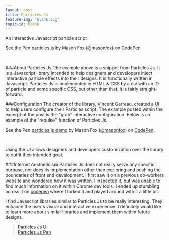 ```yaml
---
layout: post
title: Particles Js
feature-img: "blank.svg"
topic-id: blank
---
```


An interactive Javascript particle script
<p data-height="268" data-theme-id="0" data-slug-hash="OVeYrz" data-default-tab="result" data-user="masonfox" class='codepen'>See the Pen <a href='http://codepen.io/masonfox/pen/OVeYrz/'>particles.js</a> by Mason Fox (<a href='http://codepen.io/masonfox'>@masonfox</a>) on <a href='http://codepen.io'>CodePen</a>.</p>
<script async src="//assets.codepen.io/assets/embed/ei.js"></script><br>

###About Particles Js
The example above is a snippet from Particles Js. It is a Javascript library intended to help designers and developers inject interactive particle effects into their designs. It is functionally written in Javascript. Particles Js is implemented in HTML & CSS by a div with an ID of particle and some specific CSS, but other than that, it is fairly straight-forward.

###Configuration
The creator of the library, Vincent Garreau, created a [UI](http://vincentgarreau.com/particles.js/) to help users configure their Particles script. The example posted within the excerpt of the post is the "grab" interactive configuration. Below is an example of the "repulse" function of Particles Js.

<p data-height="268" data-theme-id="0" data-slug-hash="OVKpqM" data-default-tab="result" data-user="masonfox" class='codepen'>See the Pen <a href='http://codepen.io/masonfox/pen/OVKpqM/'>particles.js demo</a> by Mason Fox (<a href='http://codepen.io/masonfox'>@masonfox</a>) on <a href='http://codepen.io'>CodePen</a>.</p>
<script async src="//assets.codepen.io/assets/embed/ei.js"></script><br>

Using the UI allows designers and developers customization over the library to outfit their intended goal.

###Internet Aestheticism
Particles Js does not really serve any specific purpose, nor does its implementation other than exploring and pushing the boundaries of front end development. I first saw it on a previous co-workers website and wondered how it was written. I inspected it, but was unable to find much information on it within Chrome dev tools. I ended up stumbling across it on [codepen](http://codepen.io/VincentGarreau/pen/pnlso) where I forked it and played around with it a little bit.

I find Javascript libraries similar to Particles Js to be really interesting. They enhance the user's visual and interactive experience. I definitely would like to learn more about similar libraries and implement them within future designs.

> [Particles Js UI](http://vincentgarreau.com/particles.js/)<br>
  [Particles Js Pen](http://codepen.io/VincentGarreau/pen/pnlso)
